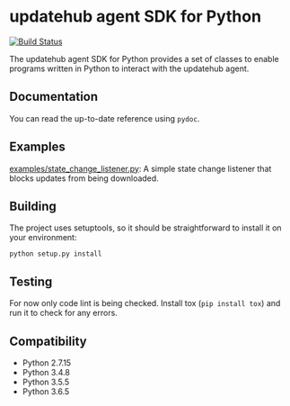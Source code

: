 # updatehub agent SDK for Python

[![Build Status](https://travis-ci.org/updatehub/agent-sdk-python.svg?branch=master)](https://travis-ci.org/updatehub/agent-sdk-python)

The updatehub agent SDK for Python provides a set of classes to enable programs
written in Python to interact with the updatehub agent.

## Documentation

You can read the up-to-date reference using `pydoc`.

## Examples

[examples/state_change_listener.py](examples/state_change_listener.py): A simple
state change listener that blocks updates from being downloaded.

## Building

The project uses setuptools, so it should be straightforward to install it on
your environment:
```
python setup.py install
```

## Testing

For now only code lint is being checked. Install tox (`pip install tox`) and run
it to check for any errors.

## Compatibility

* Python 2.7.15
* Python 3.4.8
* Python 3.5.5
* Python 3.6.5
